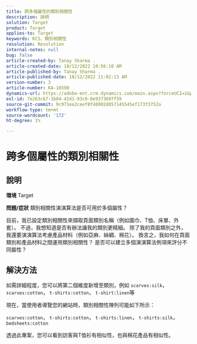 ```yaml
---
title: 跨多個屬性的類別相關性
description: 說明
solution: Target
product: Target
applies-to: Target
keywords: KCS、類別相關性
resolution: Resolution
internal-notes: null
bug: false
article-created-by: Tanay Sharma .
article-created-date: 10/12/2022 10:56:10 AM
article-published-by: Tanay Sharma .
article-published-date: 10/12/2022 11:02:13 AM
version-number: 3
article-number: KA-16590
dynamics-url: https://adobe-ent.crm.dynamics.com/main.aspx?forceUCI=1&pagetype=entityrecord&etn=knowledgearticle&id=3df49f79-1c4a-ed11-bba2-0022480868ff
exl-id: 7e263c67-1b84-42d1-93c0-0e9373697f59
source-git-commit: 9c971ee2ceef8f48902d857145545ef173f3752a
workflow-type: tm+mt
source-wordcount: '172'
ht-degree: 1%

---
```


# 跨多個屬性的類別相關性

## 說明

<b>環境</b>
Target


<b>問題/症狀</b>
類別相關性演演算法是否可用於多個屬性？

目前，我已設定類別相關性來擷取頁面類別名稱（例如圍巾、T恤、床單、外套）。 不過，我想知道是否有辦法讓我的類別更精細。 除了我的頁面類別之外，我還要演演算法考慮產品材料（例如亞麻、絲綢、棉花）。 換言之，我如何在頁面類別和產品材料之間運用類別相關性？ 是否可以建立多個演演算法例項來評分不同屬性？


## 解決方法


如需詳細程度，您可以將第二個維度新增至類別，例如 `scarves:silk`， `scarves:cotton`， `t-shirts:cotton`， `t-shirt:linen`等

現在，當使用者導覽您的網站時，類別相關性陣列可能如下所示：

`scarves:cotton`， `t-shirts:cotton`， `t-shirts:linen`， `t-shirts:silk`， `bedsheets:cotton`

透過此專案，您可以看到訪客與T恤衫有相似性，也與棉花產品有相似性。
